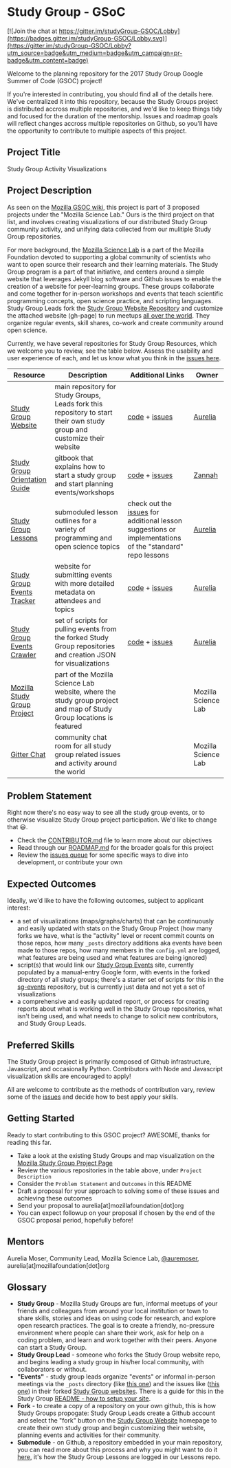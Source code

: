 # Study Group - GSoC

[![Join the chat at https://gitter.im/studyGroup-GSOC/Lobby](https://badges.gitter.im/studyGroup-GSOC/Lobby.svg)](https://gitter.im/studyGroup-GSOC/Lobby?utm_source=badge&utm_medium=badge&utm_campaign=pr-badge&utm_content=badge)

Welcome to the planning repository for the 2017 Study Group Google Summer of Code (GSOC) project!

If you're interested in contributing, you should find all of the details here. We've centralized it into this repository, because the Study Groups project is distributed accross multiple repositories, and we'd like to keep things tidy and focused for the duration of the mentorship. Issues and roadmap goals will reflect changes accross multiple repositories on Github, so you'll have the opportunity to contribute to multiple aspects of this project.

## Project Title
Study Group Activity Visualizations

## Project Description 

As seen on the [Mozilla GSOC wiki](https://wiki.mozilla.org/Community:SummerOfCode17#Project_List), this project is part of 3 proposed projects under the "Mozilla Science Lab." Ours is the third project on that list, and involves creating visualizations of our distributed Study Group community activity, and unifying data collected from our mulitiple Study Group repositories. 

For more background, the [Mozilla Science Lab](https://science.mozilla.org/) is a part of the Mozilla Foundation devoted to supporting a global community of scientists who want to open source their research and their learning materials. The Study Group program is a part of that initiative, and centers around a simple website that leverages Jekyll blog software and Github issues to enable the creation of a website for peer-learning groups. These groups collaborate and come together for in-person workshops and events that teach scientific programming concepts, open science practice, and scripting languages. Study Group Leads fork the [Study Group Website Repository](https://github.com/mozillascience/studyGroup) and customize the attached website (gh-page) to run meetups [all over the world](https://science.mozilla.org/programs/studygroups). They organize regular events, skill shares, co-work and create community around open science. 

Currently, we have several repositories for Study Group Resources, which we welcome you to review, see the table below. Assess the usability and user experience of each, and let us know what you think in the [issues here](https://github.com/mozillascience/studyGroup-GSOC/issues).

Resource | Description | Additional Links | Owner
-------- | ----------- | ---------------- | -----
[Study Group Website](http://mozillascience.github.io/studyGroup/) | main repository for Study Groups, Leads fork this repository to start their own study group and customize their website | [code](https://github.com/mozillascience/studyGroup) + [issues](https://github.com/mozillascience/studyGroup/issues)| [Aurelia](https://github.com/auremoser)
[Study Group Orientation Guide](https://mozillascience.github.io/study-group-orientation/index.html) | gitbook that explains how to start a study group and start planning events/workshops | [code](https://github.com/mozillascience/study-group-orientation) + [issues](https://github.com/mozillascience/study-group-orientation/issues) | [Zannah](https://github.com/zee-moz) 
[Study Group Lessons](https://github.com/mozillascience/studyGroupLessons) | submoduled lesson outlines for a variety of programming and open science topics | check out the [issues](https://github.com/mozillascience/studyGroupLessons/issues) for additional lesson suggestions or implementations of the "standard" repo lessons | [Aurelia](https://github.com/auremoser)
[Study Group Events Tracker](https://mzl.la/sg-events) | website for submitting events with more detailed metadata on attendees and topics | [code](https://github.com/mozillascience/studyGroupEvents) + [issues](https://github.com/mozillascience/studyGroupEvents/issues) | [Aurelia](https://github.com/auremoser)
[Study Group Events Crawler](https://github.com/auremoser/sg-events) | set of scripts for pulling events from the forked Study Group repositories and creation JSON for visualizations | [code](https://github.com/auremoser/sg-events/) + [issues](https://github.com/auremoser/sg-events/issues) | [Aurelia](https://github.com/auremoser)
[Mozilla Study Group Project](https://science.mozilla.org/programs/studygroups) | part of the Mozilla Science Lab website, where the study group project and map of Study Group locations is featured | | Mozilla Science Lab
[Gitter Chat](https://gitter.im/mozillascience/studyGroup) | community chat room for all study group related issues and activity around the world | | Mozilla Science Lab

## Problem Statement
Right now there's no easy way to see all the study group events, or to otherwise visualize Study Group project participation. We'd like to change that :smiley:.

* Check the [CONTRIBUTOR.md](CONTRIBUTOR.md) file to learn more about our objectives
* Read through our [ROADMAP.md](ROADMAP.md) for the broader goals for this project
* Review the [issues queue](https://github.com/mozillascience/studyGroup-GSOC/issues) for some specific ways to dive into development, or contribute your own

## Expected Outcomes

Ideally, we'd like to have the following outcomes, subject to applicant interest:

* a set of visualizations (maps/graphs/charts) that can be continuously and easily updated with stats on the Study Group Project (how many forks we have, what is the "activity" level or recent commit counts on those repos, how many `_posts` directory additions aka events have been made to those repos, how many members in the `config.yml` are logged, what features are being used and what features are being ignored)
* script(s) that would link our [Study Group Events](https://github.com/mozillascience/studyGroupEvents) site, currently populated by a manual-entry Google form, with events in the forked directory of all study groups; there's a starter set of scripts for this in the [sg-events](https://github.com/auremoser/sg-events) repository, but is currently just data and not yet a set of visualizations
* a comprehensive and easily updated report, or process for creating reports about what is working well in the Study Group repositories, what isn't being used, and what needs to change to solicit new contributors, and Study Group Leads.

## Preferred Skills
The Study Group project is primarily composed of Github infrastructure, Javascript, and occasionally Python. Contributors with Node and Javascript visualization skills are encouraged to apply!

All are welcome to contribute as the methods of contribution vary, review some of the [issues](https://github.com/mozillascience/studyGroup-GSOC/issues) and decide how to best apply your skills.

## Getting Started

Ready to start contributing to this GSOC project? AWESOME, thanks for reading this far. 

* Take a look at the existing Study Groups and map visualization on the [Mozilla Study Group Project Page](https://science.mozilla.org/programs/studygroups)
* Review the various repositories in the table above, under `Project Description`
* Consider the `Problem Statement` and `Outcomes` in this README
* Draft a proposal for your approach to solving some of these issues and achieving these outcomes
* Send your proposal to aurelia[at]mozillafoundation[dot]org
* You can expect followup on your proposal if chosen by the end of the GSOC proposal period, hopefully before!


## Mentors

Aurelia Moser, Community Lead, Mozilla Science Lab, [@auremoser](https://twitter.com/auremoser), aurelia[at]mozillafoundation[dot]org

## Glossary

* **Study Group** - Mozilla Study Groups are fun, informal meetups of your friends and colleagues from around your local institution or town to share skills, stories and ideas on using code for research, and explore open research practices. The goal is to create a friendly, no-pressure environment where people can share their work, ask for help on a coding problem, and learn and work together with their peers. Anyone can start a Study Group.
* **Study Group Lead** - someone who forks the Study Group website repo, and begins leading a study group in his/her local community, with collaborators or without.
* **"Events"** - study group leads organize "events" or informal in-person meetings via the `_posts` directory (like [this one](https://github.com/aure-test/studyGroup/blob/gh-pages/_posts/2017-01-20-rnoobs.markdown)) and the issues like ([this one](https://github.com/aure-test/studyGroup/issues/1)) in their forked [Study Group websites](https://github.com/mozillascience/studyGroup). There is a guide for this in the Study Group [README - how to setup your site](https://github.com/mozillascience/studyGroup#how-to-set-up-your-own-mozilla-study-group-website).
* **Fork** - to create a copy of a repository on your own github, this is how Study Groups propogate: Study Group Leads create a Github account and select the "fork" button on the [Study Group Website](http://mozillascience.github.io/studyGroup/) homepage to create their own study group and begin customizing their website, planning events and activities for their community.
* **Submodule** - on Github, a repository embedded in your main repository, you can read more about this process and why you might want to do it [here](https://gist.github.com/gitaarik/8735255), it's how the Study Group Lessons are logged in our Lessons repo.





